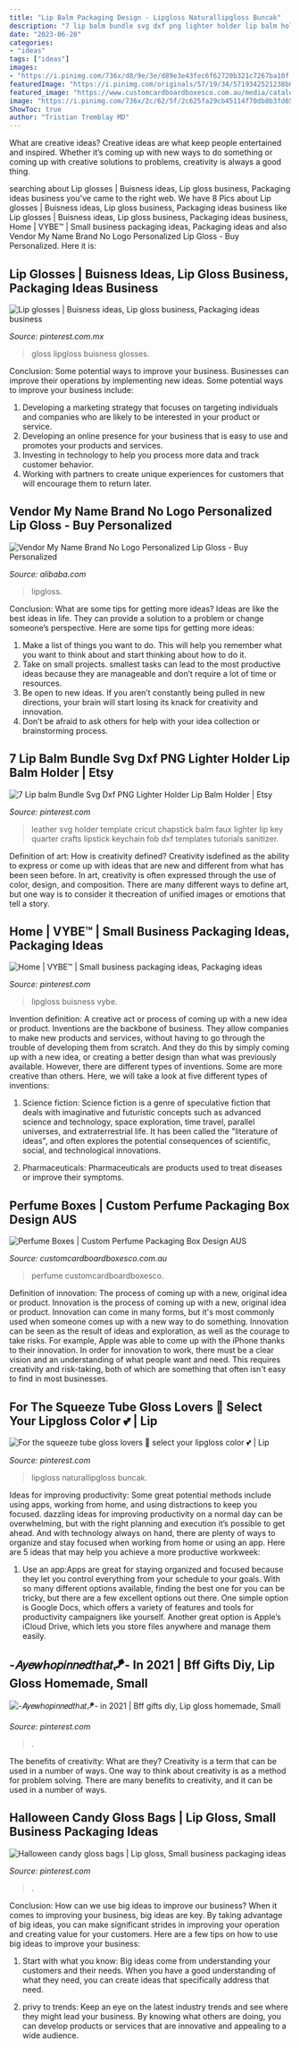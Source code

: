 ```yaml
---
title: "Lip Balm Packaging Design - Lipgloss Naturallipgloss Buncak"
description: "7 lip balm bundle svg dxf png lighter holder lip balm holder"
date: "2023-06-20"
categories:
- "ideas"
tags: ["ideas"]
images:
- "https://i.pinimg.com/736x/d8/9e/3e/d89e3e43fec6f62720b321c7267ba10f.jpg"
featuredImage: "https://i.pinimg.com/originals/57/19/34/5719342521238b00eb7be5dc8f2544aa.jpg"
featured_image: "https://www.customcardboardboxesco.com.au/media/catalog/category/Perfume_Boxes_1_1.jpg"
image: "https://i.pinimg.com/736x/2c/62/5f/2c625fa29cb45114f70db8b3fd659339.jpg"
ShowToc: true
author: "Tristian Tremblay MD"
---
```



What are creative ideas?
Creative ideas are what keep people entertained and inspired. Whether it’s coming up with new ways to do something or coming up with creative solutions to problems, creativity is always a good thing.

	

		
searching about Lip glosses | Buisness ideas, Lip gloss business, Packaging ideas business you've came to the right web. We have 8 Pics about Lip glosses | Buisness ideas, Lip gloss business, Packaging ideas business like Lip glosses | Buisness ideas, Lip gloss business, Packaging ideas business, Home | VYBE™️ | Small business packaging ideas, Packaging ideas and also Vendor My Name Brand No Logo Personalized Lip Gloss - Buy Personalized. Here it is:
		
    
## Lip Glosses | Buisness Ideas, Lip Gloss Business, Packaging Ideas Business

<img loading=lazy src="https://i.pinimg.com/originals/14/f1/2d/14f12d03c4a00a8682d167c3c4fccedf.jpg" onerror="this.onerror=null;this.src='https://tse2.mm.bing.net/th?id=OIP.OR-PeIU5YbGkooNygmDRNQHaJ4&amp;pid=15.1';" alt="Lip glosses | Buisness ideas, Lip gloss business, Packaging ideas business">

_Source: pinterest.com.mx_

>gloss lipgloss buisness glosses. 

	

Conclusion: Some potential ways to improve your business.
Businesses can improve their operations by implementing new ideas. Some potential ways to improve your business include:
1. Developing a marketing strategy that focuses on targeting individuals and companies who are likely to be interested in your product or service.
2. Developing an online presence for your business that is easy to use and promotes your products and services.
3. Investing in technology to help you process more data and track customer behavior.
4. Working with partners to create unique experiences for customers that will encourage them to return later.

    
## Vendor My Name Brand No Logo Personalized Lip Gloss - Buy Personalized

<img loading=lazy src="https://sc02.alicdn.com/kf/H64307b25a2ef47e0869c4314e65cfc1b9/233138248/H64307b25a2ef47e0869c4314e65cfc1b9.png" onerror="this.onerror=null;this.src='https://tse2.mm.bing.net/th?id=OIP.X4P1hU-G5RWXVpDlfAbobgHaFc&amp;pid=15.1';" alt="Vendor My Name Brand No Logo Personalized Lip Gloss - Buy Personalized">

_Source: alibaba.com_

>lipgloss. 

	

Conclusion: What are some tips for getting more ideas?
Ideas are like the best ideas in life. They can provide a solution to a problem or change someone’s perspective. Here are some tips for getting more ideas:
1. Make a list of things you want to do. This will help you remember what you want to think about and start thinking about how to do it.
2. Take on small projects. smallest tasks can lead to the most productive ideas because they are manageable and don’t require a lot of time or resources.
3. Be open to new ideas. If you aren’t constantly being pulled in new directions, your brain will start losing its knack for creativity and innovation.
4. Don’t be afraid to ask others for help with your idea collection or brainstorming process.

    
## 7 Lip Balm Bundle Svg Dxf PNG Lighter Holder Lip Balm Holder | Etsy

<img loading=lazy src="https://i.pinimg.com/736x/47/64/39/476439fa19010102ea2c273ec483d41d.jpg" onerror="this.onerror=null;this.src='https://tse1.mm.bing.net/th?id=OIP.gOjc7eVop1S7PYJAkAyWgwHaF7&amp;pid=15.1';" alt="7 Lip balm Bundle Svg Dxf PNG Lighter Holder Lip Balm Holder | Etsy">

_Source: pinterest.com_

>leather svg holder template cricut chapstick balm faux lighter lip key quarter crafts lipstick keychain fob dxf templates tutorials sanitizer. 

	

Definition of art: How is creativity defined?
Creativity isdefined as the ability to express or come up with ideas that are new and different from what has been seen before. In art, creativity is often expressed through the use of color, design, and composition. There are many different ways to define art, but one way is to consider it thecreation of unified images or emotions that tell a story.

    
## Home | VYBE™️ | Small Business Packaging Ideas, Packaging Ideas

<img loading=lazy src="https://i.pinimg.com/736x/d8/9e/3e/d89e3e43fec6f62720b321c7267ba10f.jpg" onerror="this.onerror=null;this.src='https://tse4.mm.bing.net/th?id=OIP.NLaHdPSYi6PhvvHsECojIwHaI3&amp;pid=15.1';" alt="Home | VYBE™️ | Small business packaging ideas, Packaging ideas">

_Source: pinterest.com_

>lipgloss buisness vybe. 

	

Invention definition: A creative act or process of coming up with a new idea or product.
Inventions are the backbone of business. They allow companies to make new products and services, without having to go through the trouble of developing them from scratch. And they do this by simply coming up with a new idea, or creating a better design than what was previously available.
However, there are different types of inventions. Some are more creative than others. Here, we will take a look at five different types of inventions:

1) Science fiction: Science fiction is a genre of speculative fiction that deals with imaginative and futuristic concepts such as advanced science and technology, space exploration, time travel, parallel universes, and extraterrestrial life. It has been called the "literature of ideas", and often explores the potential consequences of scientific, social, and technological innovations.

2) Pharmaceuticals: Pharmaceuticals are products used to treat diseases or improve their symptoms.

    
## Perfume Boxes | Custom Perfume Packaging Box Design AUS

<img loading=lazy src="https://www.customcardboardboxesco.com.au/media/catalog/category/Perfume_Boxes_1_1.jpg" onerror="this.onerror=null;this.src='https://tse4.mm.bing.net/th?id=OIP.x8HwZiUVMA87lyAxjl5DawHaFF&amp;pid=15.1';" alt="Perfume Boxes | Custom Perfume Packaging Box Design AUS">

_Source: customcardboardboxesco.com.au_

>perfume customcardboardboxesco. 

	

Definition of innovation: The process of coming up with a new, original idea or product.
Innovation is the process of coming up with a new, original idea or product. Innovation can come in many forms, but it's most commonly used when someone comes up with a new way to do something. Innovation can be seen as the result of ideas and exploration, as well as the courage to take risks. For example, Apple was able to come up with the iPhone thanks to their innovation. In order for innovation to work, there must be a clear vision and an understanding of what people want and need. This requires creativity and risk-taking, both of which are something that often isn't easy to find in most businesses.

    
## For The Squeeze Tube Gloss Lovers 💋 Select Your Lipgloss Color 💕 | Lip

<img loading=lazy src="https://i.pinimg.com/736x/2c/62/5f/2c625fa29cb45114f70db8b3fd659339.jpg" onerror="this.onerror=null;this.src='https://tse2.mm.bing.net/th?id=OIP.zmbWBNuV6hZAjKfpmpV-VQHaJn&amp;pid=15.1';" alt="For the squeeze tube gloss lovers 💋 select your lipgloss color 💕 | Lip">

_Source: pinterest.com_

>lipgloss naturallipgloss buncak. 

	

Ideas for improving productivity: Some great potential methods include using apps, working from home, and using distractions to keep you focused.
dazzling ideas for improving productivity on a normal day can be overwhelming, but with the right planning and execution it’s possible to get ahead. And with technology always on hand, there are plenty of ways to organize and stay focused when working from home or using an app. Here are 5 ideas that may help you achieve a more productive workweek:
1. Use an app:Apps are great for staying organized and focused because they let you control everything from your schedule to your goals. With so many different options available, finding the best one for you can be tricky, but there are a few excellent options out there. One simple option is Google Docs, which offers a variety of features and tools for productivity campaigners like yourself. Another great option is Apple’s iCloud Drive, which lets you store files anywhere and manage them easily.

    
## -𝐴𝑦𝑒𝑤ℎ𝑜𝑝𝑖𝑛𝑛𝑒𝑑𝑡ℎ𝑎𝑡🪁- In 2021 | Bff Gifts Diy, Lip Gloss Homemade, Small

<img loading=lazy src="https://i.pinimg.com/originals/9c/b6/7a/9cb67a0b350c5dcb72666efb33c189a1.jpg" onerror="this.onerror=null;this.src='https://tse4.mm.bing.net/th?id=OIP.QO1V0b0nncratNFisq1UDQHaHO&amp;pid=15.1';" alt="-𝐴𝑦𝑒𝑤ℎ𝑜𝑝𝑖𝑛𝑛𝑒𝑑𝑡ℎ𝑎𝑡🪁- in 2021 | Bff gifts diy, Lip gloss homemade, Small">

_Source: pinterest.com_

>. 

	

The benefits of creativity: What are they?
Creativity is a term that can be used in a number of ways. One way to think about creativity is as a method for problem solving. There are many benefits to creativity, and it can be used in a number of ways.

    
## Halloween Candy Gloss Bags | Lip Gloss, Small Business Packaging Ideas

<img loading=lazy src="https://i.pinimg.com/originals/57/19/34/5719342521238b00eb7be5dc8f2544aa.jpg" onerror="this.onerror=null;this.src='https://tse3.mm.bing.net/th?id=OIP.0ci6-P9Af2m7NfIjzWk91wHaJ4&amp;pid=15.1';" alt="Halloween candy gloss bags | Lip gloss, Small business packaging ideas">

_Source: pinterest.com_

>. 

	

Conclusion: How can we use big ideas to improve our business?
When it comes to improving your business, big ideas are key. By taking advantage of big ideas, you can make significant strides in improving your operation and creating value for your customers. Here are a few tips on how to use big ideas to improve your business:
1. Start with what you know: Big ideas come from understanding your customers and their needs. When you have a good understanding of what they need, you can create ideas that specifically address that need.

2. privy to trends: Keep an eye on the latest industry trends and see where they might lead your business. By knowing what others are doing, you can develop products or services that are innovative and appealing to a wide audience.


